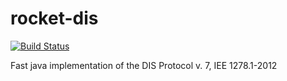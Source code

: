 # rocket-dis

[![Build Status](https://travis-ci.com/phyzicsz/rocket-dis.svg?branch=development)](https://travis-ci.com/phyzicsz/rocket-dis)


Fast java implementation of the DIS Protocol v. 7, IEE 1278.1-2012 
